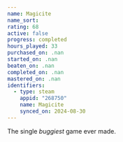 ```yaml
---
name: Magicite
name_sort: 
rating: 68
active: false
progress: completed
hours_played: 33
purchased_on: .nan
started_on: .nan
beaten_on: .nan
completed_on: .nan
mastered_on: .nan
identifiers:
  - type: steam
    appid: "268750"
    name: Magicite
    synced_on: 2024-08-30
---
```

The single *buggiest* game ever made.